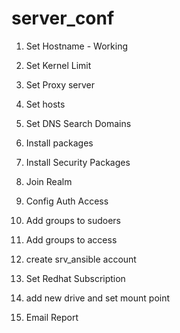 # server_conf

1) Set Hostname - Working
2) Set Kernel Limit
3) Set Proxy server
4) Set hosts
5) Set DNS Search Domains
6) Install packages
7) Install Security Packages
8) Join Realm
9) Config Auth Access
10) Add groups to sudoers
11) Add groups to access
12) create srv_ansible account
13) Set Redhat Subscription
14) add new drive and set mount point

99) Email Report
